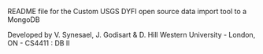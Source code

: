 README file for the Custom USGS DYFI open source data import tool to a MongoDB

Developed by V. Synesael, J. Godisart & D. Hill
Western University - London, ON - CS4411 : DB II
